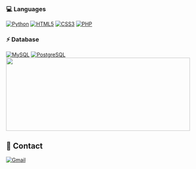 ### 💻 Languages
  [![Python](https://img.shields.io/badge/Python-3776AB?style=for-the-badge&logo=python&logoColor=white)](https://github.com/nathan-mascarenhas)
  [![HTML5](https://img.shields.io/badge/HTML5-E34F26?style=for-the-badge&logo=html5&logoColor=white)](https://github.com/nathan-mascarenhas) 
  [![CSS3](https://img.shields.io/badge/CSS3-1572B6?style=for-the-badge&logo=css3&logoColor=white)](https://github.com/nathan-mascarenhas) 
  [![PHP](https://img.shields.io/badge/PHP-777BB4?style=for-the-badge&logo=php&logoColor=white)](https://github.com/nathan-mascarenhas) 
### ⚡ Database
  [![MySQL](https://img.shields.io/badge/MySQL-00000F?style=for-the-badge&logo=mysql&logoColor=white)](https://github.com/nathan-mascarenhas) 
  [![PostgreSQL](https://img.shields.io/badge/PostgreSQL-316192?style=for-the-badge&logo=postgresql&logoColor=white)](https://github.com/nathan-mascarenhas)   
<a><img width="100%" height="200" src="https://github-readme-stats.vercel.app/api?username=nathan-mascarenhas&show_icons=true&theme=gotham"></a>
## 📱 Contact
[![Gmail](https://img.shields.io/badge/Gmail-D14836?style=for-the-badge&logo=gmail&logoColor=whitelink=mailto:SEU-EMAIL)](malito:nathan-mascarenhas@hotmail.com)
